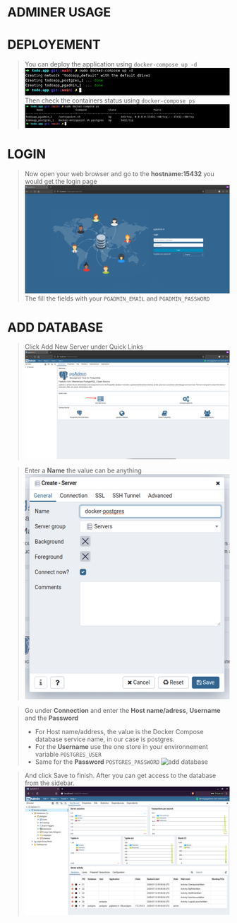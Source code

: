 # ADMINER USAGE

# DEPLOYEMENT

> You can deploy the application using `docker-compose up -d`
![deployement image](../assets/notes.assets/pgadmin.assets/docker-compose-up.png)
> Then check the containers status using `docker-compose ps`
![container status](../assets/notes.assets/pgadmin.assets/docker-compose-ps.png)

# LOGIN

> Now open your web browser and go to the **hostname:15432** you would get the login page
![pgadmin login](../assets/notes.assets/pgadmin.assets/pgadmin-login.png)
> The fill the fields with your `PGADMIN_EMAIL` and `PGADMIN_PASSWORD`

# ADD DATABASE

> Click Add New Server under Quick Links
![add new server](../assets/notes.assets/pgadmin.assets/add-new-server.png)

> Enter a **Name** the value can be anything
![server name](../assets/notes.assets/pgadmin.assets/server-name.png)

> Go under **Connection** and enter the **Host name/adress**, **Username** and the **Password**
> - For Host name/address, the value is the Docker Compose database service name, in our case is postgres.
> - For the **Username** use the one store in your environnement variable `POSTGRES_USER`
> - Same for the **Password** `POSTGRES_PASSWORD`
![add database](../assets/notes.assets/pgadmin.assets/add-connection.png)

> And click Save to finish. After you can get access to the database from the sidebar.
![add database](../assets/notes.assets/pgadmin.assets/database-dashboard.png)
